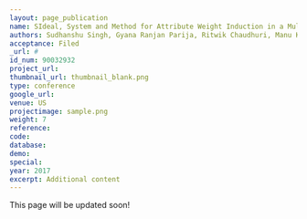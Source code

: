 ```yaml
---
layout: page_publication
name: SIdeal, System and Method for Attribute Weight Induction in a Multiple Recruiter Setting Exploiting Public Goods Games Framework
authors: Sudhanshu Singh, Gyana Ranjan Parija, Ritwik Chaudhuri, Manu Kuchhal, Sarthak Ahuja, Ritwik Chaudhari, Manish Kataria
acceptance: Filed
_url: #
id_num: 90032932
project_url:
thumbnail_url: thumbnail_blank.png
type: conference
google_url: 
venue: US
projectimage: sample.png
weight: 7
reference:
code:
database: 
demo: 
special: 
year: 2017
excerpt: Additional content
---
```

This page will be updated soon!